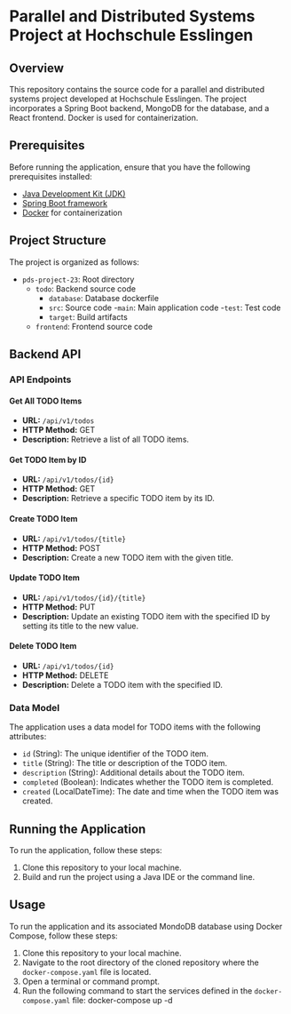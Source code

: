 # Parallel and Distributed Systems Project at Hochschule Esslingen

## Overview

This repository contains the source code for a parallel and distributed systems project developed at Hochschule Esslingen. The project incorporates a Spring Boot backend, MongoDB for the database, and a React frontend. Docker is used for containerization.

## Prerequisites

Before running the application, ensure that you have the following prerequisites installed:

- [Java Development Kit (JDK)](link-to-jdk)
- [Spring Boot framework](https://spring.io/projects/spring-boot)
- [Docker](https://www.docker.com/) for containerization

## Project Structure

The project is organized as follows:

- `pds-project-23`: Root directory
  - `todo`: Backend source code
      - `database`: Database dockerfile
      - `src`: Source code
          -`main`: Main application code
          -`test`: Test code
      - `target`: Build artifacts
  - `frontend`: Frontend source code

## Backend API

### API Endpoints

#### Get All TODO Items

- **URL:** `/api/v1/todos`
- **HTTP Method:** GET
- **Description:** Retrieve a list of all TODO items.

#### Get TODO Item by ID

- **URL:** `/api/v1/todos/{id}`
- **HTTP Method:** GET
- **Description:** Retrieve a specific TODO item by its ID.

#### Create TODO Item

- **URL:** `/api/v1/todos/{title}`
- **HTTP Method:** POST
- **Description:** Create a new TODO item with the given title.

#### Update TODO Item

- **URL:** `/api/v1/todos/{id}/{title}`
- **HTTP Method:** PUT
- **Description:** Update an existing TODO item with the specified ID by setting its title to the new value.

#### Delete TODO Item

- **URL:** `/api/v1/todos/{id}`
- **HTTP Method:** DELETE
- **Description:** Delete a TODO item with the specified ID.

### Data Model

The application uses a data model for TODO items with the following attributes:

- `id` (String): The unique identifier of the TODO item.
- `title` (String): The title or description of the TODO item.
- `description` (String): Additional details about the TODO item.
- `completed` (Boolean): Indicates whether the TODO item is completed.
- `created` (LocalDateTime): The date and time when the TODO item was created.

## Running the Application

To run the application, follow these steps:

1. Clone this repository to your local machine.
2. Build and run the project using a Java IDE or the command line.

## Usage

To run the application and its associated MondoDB database using Docker Compose, follow these steps:

1. Clone this repository to your local machine.
2. Navigate to the root directory of the cloned repository where the `docker-compose.yaml` file is located.
3. Open a terminal or command prompt.
4. Run the following command to start the services defined in the `docker-compose.yaml` file:
       docker-compose up -d

